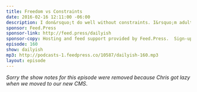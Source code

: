 ```yaml
---
title: Freedom vs Constraints
date: 2016-02-16 12:11:00 -06:00
description: I don&rsquo;t do well without constraints. I&rsquo;m adult enough to know I need to get stuff done without a teacher or boss telling me to, but I&rsquo;m still the worst procrastinator at life.
sponsor: Feed.Press
sponsor-link: http://feed.press/dailyish
sponsor-copy: Hosting and feed support provided by Feed.Press.  Sign-up today and try FeedPress on a 14 day trial (no contracts or commitments). Use promo code "dailyish" during checkout to get 10% off your first year.
episode: 160
show: dailyish
mp3: http://podcasts-1.feedpress.co/10587/dailyish-160.mp3
layout: episode
---
```


<em>Sorry the show notes for this episode were removed because Chris got lazy when we moved to our new CMS</em>.
